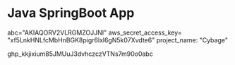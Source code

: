 # Java SpringBoot App
abc="AKIAQORV2VLRGMZOJJNI"
aws_secret_access_key= "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"
project_name: "Cybage"


ghp_kkjixium85JMUuJ3dvhczczVTNs7m90o0abc



